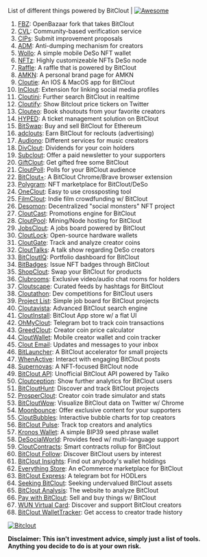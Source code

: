 List of different things powered by BitClout  | [![Awesome](https://cdn.rawgit.com/sindresorhus/awesome/d7305f38d29fed78fa85652e3a63e154dd8e8829/media/badge.svg)](https://github.com/Mentors4EDU/Awesome-Clout)

1. [FBZ](https://github.com/Mentors4EDU/FBZ): OpenBazaar fork that takes  BitClout
2. [CVL](https://www.cvl.ac/): Community-based verification service
3. [CIPs](https://github.com/Mentors4EDU/BitClout-Proposals): Submit improvement proposals
4. [ADM](https://github.com/CloutContracts/ADM): Anti-dumping mechanism for creators
5. [Wollo](https://wollo.cc/): A simple mobile DeSo NFT wallet
6. [NFTz](https://nftz.zone/): Highly customizeable NFTs DeSo node
7. [Raffle](https://bitcloutraffle.com/): A raffle that is powered by BitClout
8. [AMKN](https://peer-social.com/): A personal brand page for AMKN
9. [Cloutie](https://bitclout.com/u/CloutieApp): An IOS & MacOS app for BitClout
10. [InClout](https://inclout.io/): Extension for linking social media profiles
11. [Cloutini](https://cloutini.com/): Further search BitClout in realtime
12. [Cloutify](https://chrome.google.com/webstore/detail/cloutify-show-bitclout-pr/mmpacdkjmmnichfpplcpcipgcdphfhdg): Show Bitclout price tickers on Twitter
13. [Clouteo](https://www.clouteo.co/book-shout-out): Book shoutouts from your favorite creators
14. [HYPED](https://hypedtickets.com/): A ticket management solution on BitClout
15. [BitSwap](https://bitswap.network/): Buy and sell BitClout for Ethereum
16. [adclouts](https://adclouts.com/): Earn BitClout for reclouts (advertising)
17. [Audiono](https://audiono.de/): Different services for music creators
18. [DivClout](https://www.divclout.com/): Dividends for your coin holders
19. [Subclout](https://www.subclout.com/): Offer a paid newsletter to your supporters
20. [GiftClout](https://www.giftclout.com/): Get gifted free some BitClout
21. [CloutPoll](https://cloutpoll.com/): Polls for your BitClout audience
22. [BitClout+](https://bitclout.plus/): A BitClout Chrome/Brave browser extension
23. [Polygram](https://polygram.cc/): NFT marketplace for BitClout/DeSo
24. [OneClout](https://oneclout.net/): Easy to use crossposting tool
25. [FilmClout](https://bitclout.com/u/FilmClout): Indie film crowdfunding w/ BitClout
26. [Desomon](https://www.desomon.com/): Decentralized "social monsters" NFT project
27. [CloutCast](https://cloutcast.io/): Promotions engine for BitClout
28. [CloutPool](https://bitclout.com/u/CloutPool): Mining/Node hosting for BitClout
29. [JobsClout](http://jobclout.me/): A jobs board powered by BitClout
30. [CloutLock](https://bitclout.com/u/CloutLockl): Open-source hardware wallets
31. [CloutGate](https://cloutgate.com/): Track and analyze creator coins
32. [CloutTalks](https://typedream.app/clouttalks): A talk show regarding DeSo creators
33. [BitCloutIQ](https://bitcloutiq.net/): Portfolio dashboard for BitClout
34. [BitBadges](http://bitbadges.web.app/): Issue NFT badges through BitClout
35. [ShopClout](http://shopclout.me/): Swap your BitClout for products
36. [Clubrooms](https://clubroo.ms): Exclusive video/audio chat rooms for holders
37. [Cloutscape](https://cloutscape.net/): Curated feeds by hashtags for BitClout
38. [Cloutathon](https://cloutathon.com/): Dev competitions for BitClout users
39. [Project List](https://project-list.io/): Simple job board for BitClout projects
40. [Cloutavista](https://cloutavista.com/): Advanced BitClout search engine
41. [CloutInstall](https://cloutinstall.app): BitClout App store w/ a flat UI
42. [OhMyClout](https://ohmyclout.com/): Telegram bot to track coin transactions
43. [GreedClout](https://bogdandidenko.github.io/greedclout/): Creator coin price calculator
44. [CloutWallet](https://bitclout.com/u/cloutwallet): Mobile creator wallet and coin tracker
45. [Clout Email](https://cloutemail.com/): Updates and messages to your inbox
46. [BitLauncher](https://bitlauncher.net/): A BitClout accelerator for small projects
47. [WhenActive](https://whenactive.com/global): Interact with engaging BitClout posts
48. [Supernovas](https://www.supernovas.app/): A NFT-focused BitClout node
49. [BitClout API](https://github.com/benjaminwoods/bitclout): Unofficial BitClout API powered by Taiko
50. [Cloutception](https://cloutception.club/): Show further analytics for BitClout users
51. [BitCloutHunt](https://www.bitclouthunt.com/): Discover and track BitClout projects
52. [ProsperClout](https://www.prosperclout.com/): Creator coin trade simulator and stats
53. [BitCloutWow](https://chrome.google.com/webstore/detail/bitcloutwow-bitclout-on-t/pljnngphhkadegjpkajkcigimjdheedd?hl=en&authuser=1): Visualize BitClout data on Twitter w/ Chrome
54. [Moonbounce](https://getmoonbounce.com/): Offer exclusive content for your supporters
55. [CloutBubbles](https://cloutbubbles.com/): Interactive bubble charts for top creators
56. [BitClout Pulse](https://www.bitcloutpulse.com/): Track top creators and analytics
57. [Kronos Wallet](https://kronoswallet.com/): A simple BIP39 seed phrase wallet
58. [DeSocialWorld](https://desocialworld.com/): Provides feed w/ multi-language support
59. [CloutContracts](https://bitclout.com/u/cloutcontracts): Smart contracts rollup for BitClout
60. [BitClout Follow](https://bitcloutfollow.com/): Discover BitClout users by interest
61. [BitClout Insights](https://bitcloutinsights.com/): Find out anybody's wallet holdings
62. [Everything Store](https://www.everythingstore.io/): An eCommerce marketplace for BitClout
63. [BitClout Express](https://bitclout.express/): A telegram bot for HODLers
64. [Seeking BitClout](https://seekingbitclout.com/): Seeking undervalued BitClout assets
65. [BitClout Analysis](https://www.bitcloutanalysis.com/): The website to analyze BitClout
66. [Pay with BitClout](https://bitclout.com/u/PayWithBitClout): Sell and buy things w/ BitClout
67. [WUN Virtual Card](https://wun.vc/): Discover and support BitClout creators
68. [BitClout WalletTracker](https://chrome.google.com/webstore/detail/bitclout-wallettracker/kgafnekhkfjhjjdmlobajeppoehmjbba): Get access to creator trade history

[![Bitclout](https://img.shields.io/badge/-Follow%20me%20on%20BitClout-red)](https://bitclout.com/u/AMKN)

**Disclaimer: This isn't investment advice, simply just a list of tools. Anything you decide to do is at your own risk.**
